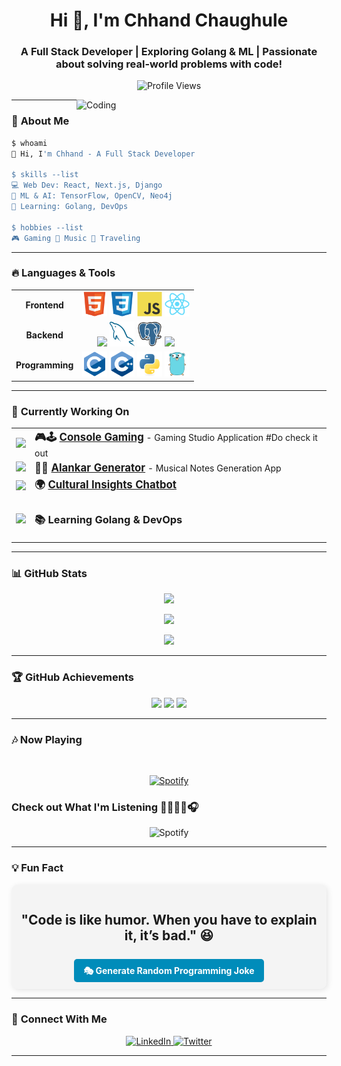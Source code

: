 <h1 align="center">Hi 👋, I'm Chhand Chaughule</h1>
<h3 align="center">A Full Stack Developer | Exploring Golang & ML | Passionate about solving real-world problems with code!</h3>

<p align="center">
  <img src="https://komarev.com/ghpvc/?username=chhand2808&label=Profile%20views&color=0eb418&style=plastic" alt="Profile Views" />
</p>

<img align="right" alt="Coding" width="400" src="https://firebasestorage.googleapis.com/v0/b/basic-django-d77af.appspot.com/o/profile%2Fimg4.jpg?alt=media&token=6d081565-49ea-4c72-9e99-9c61dacf64dc" />

---

### 🚀 **About Me**
```bash
$ whoami
👋 Hi, I'm Chhand - A Full Stack Developer  

$ skills --list
💻 Web Dev: React, Next.js, Django  
🔬 ML & AI: TensorFlow, OpenCV, Neo4j  
🚀 Learning: Golang, DevOps  

$ hobbies --list
🎮 Gaming 🎵 Music 🧜️ Traveling  
```

---

### 🔥 **Languages & Tools**
<table align="center">
<tr>
  <td align="center"> <strong>Frontend</strong> </td>
  <td align="center"> <img src="https://raw.githubusercontent.com/devicons/devicon/master/icons/html5/html5-original.svg" width="40"> 
    <img src="https://raw.githubusercontent.com/devicons/devicon/master/icons/css3/css3-original.svg" width="40">
    <img src="https://raw.githubusercontent.com/devicons/devicon/master/icons/javascript/javascript-original.svg" width="40">
    <img src="https://raw.githubusercontent.com/devicons/devicon/master/icons/react/react-original.svg" width="40">
  </td>
</tr>
<tr>
  <td align="center"> <strong>Backend</strong> </td>
  <td align="center"> <img src="https://www.vectorlogo.zone/logos/firebase/firebase-icon.svg" width="40">
    <img src="https://raw.githubusercontent.com/devicons/devicon/master/icons/mysql/mysql-original.svg" width="40">
    <img src="https://raw.githubusercontent.com/devicons/devicon/master/icons/postgresql/postgresql-original.svg" width="40">
    <img src="https://marketplacedesignoye.s3.ap-south-1.amazonaws.com/mongodb-branding-icon-symbol-logo-vector-_1540.png" width="40">
  </td>
</tr>
<tr>
  <td align="center"> <strong>Programming</strong> </td>
  <td align="center"> <img src="https://raw.githubusercontent.com/devicons/devicon/master/icons/c/c-original.svg" width="40">
    <img src="https://raw.githubusercontent.com/devicons/devicon/master/icons/cplusplus/cplusplus-original.svg" width="40">
    <img src="https://raw.githubusercontent.com/devicons/devicon/master/icons/python/python-original.svg" width="40">
    <img src="https://raw.githubusercontent.com/devicons/devicon/master/icons/go/go-original.svg" width="40">
  </td>
</tr>
</table>

---

### 🚀 **Currently Working On**
<table>
  <tr>
    <td><a href="https://play.google.com/store/apps/details?id=com.consolegaming.consolegaming&pcampaignid=web_share"><img src="https://play-lh.googleusercontent.com/FfZR46R4ElW3JDV0l74Hy1TK0r-_n7vjt4BH7isX6c3cpMeH225CdJi-pkTLXUeQRTc=w480-h960-rw" width="100"/></a></td>
    <td><strong style="font-size: 1.2em;">🎮🕹️ <a href="https://play.google.com/store/apps/details?id=com.consolegaming.consolegaming&pcampaignid=web_share">Console Gaming</a></strong> - Gaming Studio Application #Do check it out</td>
  </tr>
  <tr>
    <td><a href="https://github.com/chhand2808/Alankar-Generator"><img src="https://firebasestorage.googleapis.com/v0/b/basic-django-d77af.appspot.com/o/profile%2F5219c545-90ed-46a7-ba4c-3b8ffe572769.jpg?alt=media&token=6c6a1098-55ae-45db-9c65-cf2aa6610924" width="100"/></a></td>
    <td><strong style="font-size: 1.2em;">🎼🎵 <a href="https://github.com/chhand2808/Alankar-Generator">Alankar Generator</a></strong> - Musical Notes Generation App</td>
  </tr>
  <tr>
    <td><a href="https://github.com/chhand2808/cultural_chatbot"><img src="https://firebasestorage.googleapis.com/v0/b/basic-django-d77af.appspot.com/o/profile%2Fabout_us.png?alt=media&token=54e23002-cd0c-4e73-95ac-47fd3edbbda1" width="100"/></a></td>
    <td><strong style="font-size: 1.2em;">🌍 <a href="https://github.com/chhand2808/cultural_chatbot">Cultural Insights Chatbot</a></strong></td>
  </tr>
  <tr>
    <td><img src="https://firebasestorage.googleapis.com/v0/b/basic-django-d77af.appspot.com/o/profile%2FGroup%2033.png?alt=media&token=32c6e661-9c6e-4495-9fb0-8d0a6bce94fe" width="100"/>
    </td>
    <td><h3>📚 Learning <strong>Golang & DevOps</strong></h3></td>
  </tr>
</table>

---


### 📊 **GitHub Stats**
<p align="center">
  <img src="https://github-readme-streak-stats.herokuapp.com/?user=chhand2808&theme=blue-green&hide_border=false" />
</p>
<p align="center">
  <img src="https://github-profile-trophy.vercel.app/?username=chhand2808&theme=dracula&margin-w=15" />
</p>
<p align="center">
  <img src="https://github-readme-activity-graph.vercel.app/graph?username=chhand2808&theme=github" />
</p>

---

### 🏆 **GitHub Achievements**
<p align="center">
  <img src="https://img.shields.io/github/followers/chhand2808?label=Followers&style=social" />
  <img src="https://img.shields.io/github/stars/chhand2808?label=Stars&style=social" />
  <img src="https://img.shields.io/twitter/follow/chhand2808?style=social" />
</p>

---

### 🎶 **Now Playing**
&nbsp;<div align="center">
  [![Spotify](https://novatorem.vercel.app/api/spotify?background_color=0d1117&border_color=ffffff)](https://open.spotify.com/user/chhand)
</div>
<h3>Check out What I'm Listening 🎼🎵🎸🎷🎧</h3>

<div align="center">

![Spotify](https://spotify-recently-played-readme.vercel.app/api?user=31mbf56ntybnyln5a4qleyp6x47y&width=500)

</div>

---

### 💡 **Fun Fact**
<div align="center" style="background: #f4f4f4; padding: 15px; border-radius: 10px; box-shadow: 2px 2px 10px rgba(0,0,0,0.1);">
  <h2>
    "Code is like humor. When you have to explain it, it’s bad." 😆
  </h2>
  <br/>
  <a href="https://v2.jokeapi.dev/joke/Programming?format=txt&type=single" target="_blank" style="background: #008CBA; color: white; padding: 10px 15px; text-decoration: none; border-radius: 5px; font-weight: bold;">🎭 Generate Random Programming Joke</a>
</div>

---

### 🚀 **Connect With Me**
<div align="center">
  <a href="https://www.linkedin.com/in/chhand-chaughule/">
    <img src="https://img.shields.io/badge/LinkedIn-Connect-blue?style=for-the-badge&logo=linkedin" alt="LinkedIn"/>
  </a>
  <a href="https://devfolio.co/@Chhand_2808">
    <img src="https://img.shields.io/badge/DevFolio-Follow-blue?style=for-the-badge&logo=twitter" alt="Twitter"/>
  </a>
  <br/>
</div>

---
